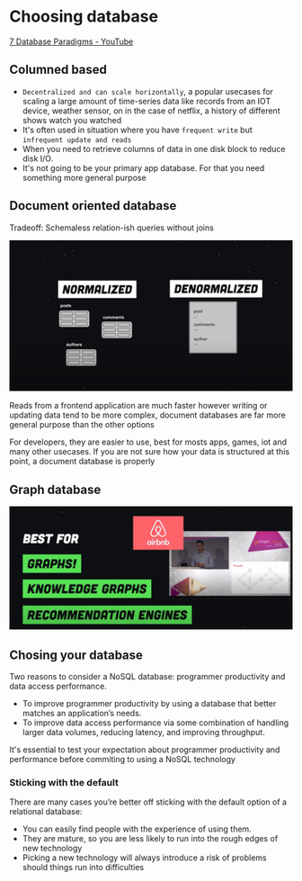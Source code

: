 # Choosing database

[7 Database Paradigms - YouTube](https://www.youtube.com/watch?v=W2Z7fbCLSTw)

## Columned based
- `Decentralized and can scale horizontally`, a popular usecases for scaling  a large amount of time-series data like records from an IOT device, weather sensor, on in the case of netflix, a history of different shows watch you watched
- It's often used in situation where you have `frequent write` but `infrequent update and reads`
- When you need to retrieve columns of data in one disk block to reduce disk I/O.
- It's not going to be your primary app database. For that you need something more general purpose

## Document oriented database
Tradeoff: Schemaless relation-ish queries without joins

![cf5618a7.png](images/choosing_database/cf5618a7.png)

Reads from a frontend application are much faster however writing or updating data tend to be more complex, document  databases are far more general purpose than the other options

For developers, they are easier to use, best for mosts apps, games, iot and many other usecases. If you are not sure how  your data is structured at this point, a document database is properly


## Graph database
![](images/2020-10-15-11-02-23.png)

## Chosing your database
Two reasons to consider a NoSQL database: programmer productivity and data access performance.
- To improve programmer productivity by using a database that better matches an application’s
needs.
- To improve data access performance via some combination of handling larger data volumes,
reducing latency, and improving throughput.

It's essential to test your expectation about programmer productivity and performance before commiting to using a NoSQL technology

### Sticking with the default
There are many cases you’re better off sticking with the default option of a relational database:
- You can easily find people with the experience of using them.
- They are mature, so you are less likely to run into the rough edges of new technology
- Picking a new technology will always introduce a risk of problems should things run into difficulties